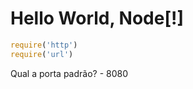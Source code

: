 # Hello World, Node[!]

```javascript
require('http')
require('url')
```

Qual a porta padrão? - 8080
